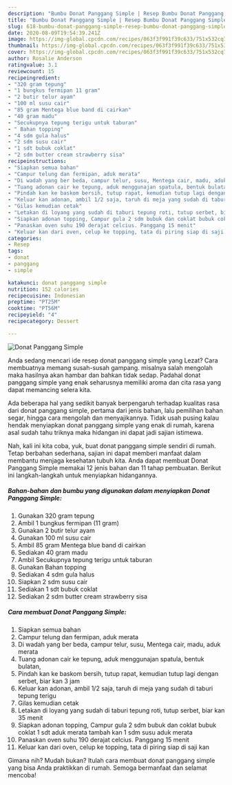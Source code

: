 ```yaml
---
description: "Bumbu Donat Panggang Simple | Resep Bumbu Donat Panggang Simple Yang Enak Dan Lezat"
title: "Bumbu Donat Panggang Simple | Resep Bumbu Donat Panggang Simple Yang Enak Dan Lezat"
slug: 618-bumbu-donat-panggang-simple-resep-bumbu-donat-panggang-simple-yang-enak-dan-lezat
date: 2020-08-09T19:54:39.241Z
image: https://img-global.cpcdn.com/recipes/063f3f991f39c633/751x532cq70/donat-panggang-simple-foto-resep-utama.jpg
thumbnail: https://img-global.cpcdn.com/recipes/063f3f991f39c633/751x532cq70/donat-panggang-simple-foto-resep-utama.jpg
cover: https://img-global.cpcdn.com/recipes/063f3f991f39c633/751x532cq70/donat-panggang-simple-foto-resep-utama.jpg
author: Rosalie Anderson
ratingvalue: 3.1
reviewcount: 15
recipeingredient:
- "320 gram tepung"
- "1 bungkus fermipan 11 gram"
- "2 butir telur ayam"
- "100 ml susu cair"
- "85 gram Mentega blue band di cairkan"
- "40 gram madu"
- "Secukupnya tepung terigu untuk taburan"
- " Bahan topping"
- "4 sdm gula halus"
- "2 sdm susu cair"
- "1 sdt bubuk coklat"
- "2 sdm butter cream strawberry sisa"
recipeinstructions:
- "Siapkan semua bahan"
- "Campur telung dan fermipan, aduk merata"
- "Di wadah yang ber beda, campur telur, susu, Mentega cair, madu, aduk merata"
- "Tuang adonan cair ke tepung, aduk menggunajan spatula, bentuk bulatan,"
- "Pindah kan ke baskom bersih, tutup rapat, kemudian tutup lagi dengan serbet, biar kan 3 jam"
- "Keluar kan adonan, ambil 1/2 saja, taruh di meja yang sudah di taburi tepung terigu"
- "Gilas kemudian cetak"
- "Letakan di loyang yang sudah di taburi tepung roti, tutup serbet, biar kan 35 menit"
- "Siapkan adonan topping, Campur gula 2 sdm bubuk dan coklat bubuk coklat 1 sdt aduk merata tambah kan 1 sdm susu aduk merata"
- "Panaskan oven suhu 190 derajat celcius. Panggang 15 menit"
- "Keluar kan dari oven, celup ke topping, tata di piring siap di saji kan"
categories:
- Resep
tags:
- donat
- panggang
- simple

katakunci: donat panggang simple 
nutrition: 152 calories
recipecuisine: Indonesian
preptime: "PT25M"
cooktime: "PT56M"
recipeyield: "4"
recipecategory: Dessert

---
```



![Donat Panggang Simple](https://img-global.cpcdn.com/recipes/063f3f991f39c633/751x532cq70/donat-panggang-simple-foto-resep-utama.jpg)

Anda sedang mencari ide resep donat panggang simple yang Lezat? Cara membuatnya memang susah-susah gampang. misalnya salah mengolah maka hasilnya akan hambar dan bahkan tidak sedap. Padahal donat panggang simple yang enak seharusnya memiliki aroma dan cita rasa yang dapat memancing selera kita.

Ada beberapa hal yang sedikit banyak berpengaruh terhadap kualitas rasa dari donat panggang simple, pertama dari jenis bahan, lalu pemilihan bahan segar, hingga cara mengolah dan menyajikannya. Tidak usah pusing kalau hendak menyiapkan donat panggang simple yang enak di rumah, karena asal sudah tahu triknya maka hidangan ini dapat jadi sajian istimewa.




Nah, kali ini kita coba, yuk, buat donat panggang simple sendiri di rumah. Tetap berbahan sederhana, sajian ini dapat memberi manfaat dalam membantu menjaga kesehatan tubuh kita. Anda dapat membuat Donat Panggang Simple memakai 12 jenis bahan dan 11 tahap pembuatan. Berikut ini langkah-langkah untuk menyiapkan hidangannya.

<!--inarticleads1-->

##### Bahan-bahan dan bumbu yang digunakan dalam menyiapkan Donat Panggang Simple:

1. Gunakan 320 gram tepung
1. Ambil 1 bungkus fermipan (11 gram)
1. Gunakan 2 butir telur ayam
1. Gunakan 100 ml susu cair
1. Ambil 85 gram Mentega blue band di cairkan
1. Sediakan 40 gram madu
1. Ambil Secukupnya tepung terigu untuk taburan
1. Gunakan  Bahan topping
1. Sediakan 4 sdm gula halus
1. Siapkan 2 sdm susu cair
1. Sediakan 1 sdt bubuk coklat
1. Sediakan 2 sdm butter cream strawberry sisa




<!--inarticleads2-->

##### Cara membuat Donat Panggang Simple:

1. Siapkan semua bahan
1. Campur telung dan fermipan, aduk merata
1. Di wadah yang ber beda, campur telur, susu, Mentega cair, madu, aduk merata
1. Tuang adonan cair ke tepung, aduk menggunajan spatula, bentuk bulatan,
1. Pindah kan ke baskom bersih, tutup rapat, kemudian tutup lagi dengan serbet, biar kan 3 jam
1. Keluar kan adonan, ambil 1/2 saja, taruh di meja yang sudah di taburi tepung terigu
1. Gilas kemudian cetak
1. Letakan di loyang yang sudah di taburi tepung roti, tutup serbet, biar kan 35 menit
1. Siapkan adonan topping, Campur gula 2 sdm bubuk dan coklat bubuk coklat 1 sdt aduk merata tambah kan 1 sdm susu aduk merata
1. Panaskan oven suhu 190 derajat celcius. Panggang 15 menit
1. Keluar kan dari oven, celup ke topping, tata di piring siap di saji kan




Gimana nih? Mudah bukan? Itulah cara membuat donat panggang simple yang bisa Anda praktikkan di rumah. Semoga bermanfaat dan selamat mencoba!
